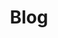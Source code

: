 ---
permalink: /blog/
layout: posts
title: "Blog"
excerpt: "Blog coming soon"
last_modified_at: 2024-04-15T21:59:26-04:00
toc: false
---